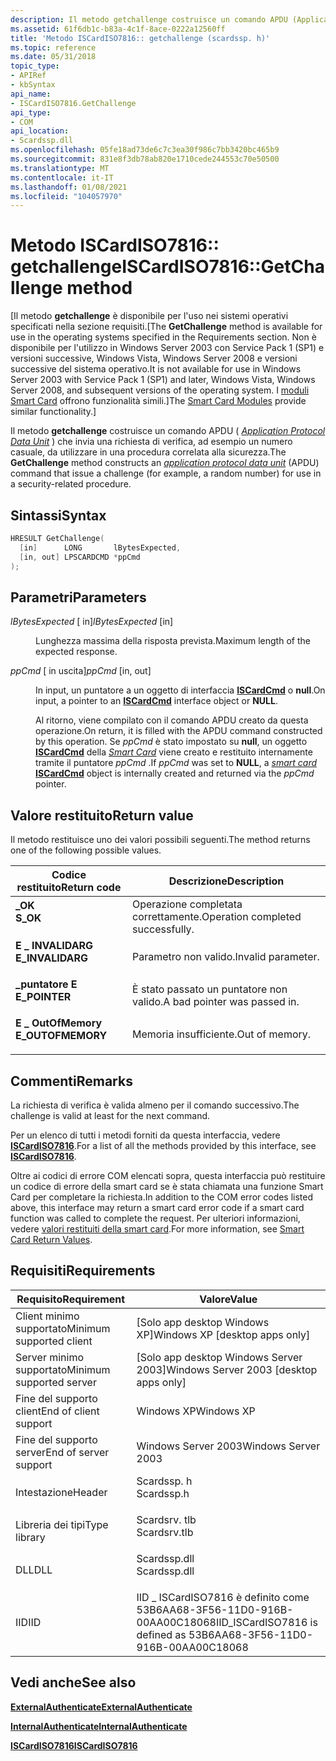 ```yaml
---
description: Il metodo getchallenge costruisce un comando APDU (Application Protocol Data Unit) che invia una richiesta di verifica, ad esempio un numero casuale, da utilizzare in una procedura correlata alla sicurezza.
ms.assetid: 61f6db1c-b83a-4c1f-8ace-0222a12560ff
title: 'Metodo ISCardISO7816:: getchallenge (scardssp. h)'
ms.topic: reference
ms.date: 05/31/2018
topic_type:
- APIRef
- kbSyntax
api_name:
- ISCardISO7816.GetChallenge
api_type:
- COM
api_location:
- Scardssp.dll
ms.openlocfilehash: 05fe18ad73de6c7c3ea30f986c7bb3420bc465b9
ms.sourcegitcommit: 831e8f3db78ab820e1710cede244553c70e50500
ms.translationtype: MT
ms.contentlocale: it-IT
ms.lasthandoff: 01/08/2021
ms.locfileid: "104057970"
---
```

# <a name="iscardiso7816getchallenge-method"></a><span data-ttu-id="08c07-103">Metodo ISCardISO7816:: getchallenge</span><span class="sxs-lookup"><span data-stu-id="08c07-103">ISCardISO7816::GetChallenge method</span></span>

<span data-ttu-id="08c07-104">\[Il metodo **getchallenge** è disponibile per l'uso nei sistemi operativi specificati nella sezione requisiti.</span><span class="sxs-lookup"><span data-stu-id="08c07-104">\[The **GetChallenge** method is available for use in the operating systems specified in the Requirements section.</span></span> <span data-ttu-id="08c07-105">Non è disponibile per l'utilizzo in Windows Server 2003 con Service Pack 1 (SP1) e versioni successive, Windows Vista, Windows Server 2008 e versioni successive del sistema operativo.</span><span class="sxs-lookup"><span data-stu-id="08c07-105">It is not available for use in Windows Server 2003 with Service Pack 1 (SP1) and later, Windows Vista, Windows Server 2008, and subsequent versions of the operating system.</span></span> <span data-ttu-id="08c07-106">I [moduli Smart Card](/previous-versions/windows/desktop/secsmart/smart-card-modules) offrono funzionalità simili.\]</span><span class="sxs-lookup"><span data-stu-id="08c07-106">The [Smart Card Modules](/previous-versions/windows/desktop/secsmart/smart-card-modules) provide similar functionality.\]</span></span>

<span data-ttu-id="08c07-107">Il metodo **getchallenge** costruisce un comando APDU ( [*Application Protocol Data Unit*](../secgloss/a-gly.md) ) che invia una richiesta di verifica, ad esempio un numero casuale, da utilizzare in una procedura correlata alla sicurezza.</span><span class="sxs-lookup"><span data-stu-id="08c07-107">The **GetChallenge** method constructs an [*application protocol data unit*](../secgloss/a-gly.md) (APDU) command that issue a challenge (for example, a random number) for use in a security-related procedure.</span></span>

## <a name="syntax"></a><span data-ttu-id="08c07-108">Sintassi</span><span class="sxs-lookup"><span data-stu-id="08c07-108">Syntax</span></span>


```C++
HRESULT GetChallenge(
  [in]      LONG       lBytesExpected,
  [in, out] LPSCARDCMD *ppCmd
);
```



## <a name="parameters"></a><span data-ttu-id="08c07-109">Parametri</span><span class="sxs-lookup"><span data-stu-id="08c07-109">Parameters</span></span>

<dl> <dt>

<span data-ttu-id="08c07-110">*lBytesExpected* \[ in\]</span><span class="sxs-lookup"><span data-stu-id="08c07-110">*lBytesExpected* \[in\]</span></span>
</dt> <dd>

<span data-ttu-id="08c07-111">Lunghezza massima della risposta prevista.</span><span class="sxs-lookup"><span data-stu-id="08c07-111">Maximum length of the expected response.</span></span>

</dd> <dt>

<span data-ttu-id="08c07-112">*ppCmd* \[ in uscita\]</span><span class="sxs-lookup"><span data-stu-id="08c07-112">*ppCmd* \[in, out\]</span></span>
</dt> <dd>

<span data-ttu-id="08c07-113">In input, un puntatore a un oggetto di interfaccia [**ISCardCmd**](iscardcmd.md) o **null**.</span><span class="sxs-lookup"><span data-stu-id="08c07-113">On input, a pointer to an [**ISCardCmd**](iscardcmd.md) interface object or **NULL**.</span></span>

<span data-ttu-id="08c07-114">Al ritorno, viene compilato con il comando APDU creato da questa operazione.</span><span class="sxs-lookup"><span data-stu-id="08c07-114">On return, it is filled with the APDU command constructed by this operation.</span></span> <span data-ttu-id="08c07-115">Se *ppCmd* è stato impostato su **null**, un oggetto [**ISCardCmd**](iscardcmd.md) della [*Smart Card*](../secgloss/s-gly.md) viene creato e restituito internamente tramite il puntatore *ppCmd* .</span><span class="sxs-lookup"><span data-stu-id="08c07-115">If *ppCmd* was set to **NULL**, a [*smart card*](../secgloss/s-gly.md) [**ISCardCmd**](iscardcmd.md) object is internally created and returned via the *ppCmd* pointer.</span></span>

</dd> </dl>

## <a name="return-value"></a><span data-ttu-id="08c07-116">Valore restituito</span><span class="sxs-lookup"><span data-stu-id="08c07-116">Return value</span></span>

<span data-ttu-id="08c07-117">Il metodo restituisce uno dei valori possibili seguenti.</span><span class="sxs-lookup"><span data-stu-id="08c07-117">The method returns one of the following possible values.</span></span>



| <span data-ttu-id="08c07-118">Codice restituito</span><span class="sxs-lookup"><span data-stu-id="08c07-118">Return code</span></span>                                                                                   | <span data-ttu-id="08c07-119">Descrizione</span><span class="sxs-lookup"><span data-stu-id="08c07-119">Description</span></span>                                  |
|-----------------------------------------------------------------------------------------------|----------------------------------------------|
| <dl> <span data-ttu-id="08c07-120"><dt>**\_OK**</dt></span><span class="sxs-lookup"><span data-stu-id="08c07-120"><dt>**S\_OK**</dt></span></span> </dl>          | <span data-ttu-id="08c07-121">Operazione completata correttamente.</span><span class="sxs-lookup"><span data-stu-id="08c07-121">Operation completed successfully.</span></span><br/> |
| <dl> <span data-ttu-id="08c07-122"><dt>**E \_ INVALIDARG**</dt></span><span class="sxs-lookup"><span data-stu-id="08c07-122"><dt>**E\_INVALIDARG**</dt></span></span> </dl>  | <span data-ttu-id="08c07-123">Parametro non valido.</span><span class="sxs-lookup"><span data-stu-id="08c07-123">Invalid parameter.</span></span><br/>                |
| <dl> <span data-ttu-id="08c07-124"><dt>**\_puntatore E**</dt></span><span class="sxs-lookup"><span data-stu-id="08c07-124"><dt>**E\_POINTER**</dt></span></span> </dl>     | <span data-ttu-id="08c07-125">È stato passato un puntatore non valido.</span><span class="sxs-lookup"><span data-stu-id="08c07-125">A bad pointer was passed in.</span></span><br/>      |
| <dl> <span data-ttu-id="08c07-126"><dt>**E \_ OutOfMemory**</dt></span><span class="sxs-lookup"><span data-stu-id="08c07-126"><dt>**E\_OUTOFMEMORY**</dt></span></span> </dl> | <span data-ttu-id="08c07-127">Memoria insufficiente.</span><span class="sxs-lookup"><span data-stu-id="08c07-127">Out of memory.</span></span><br/>                    |



 

## <a name="remarks"></a><span data-ttu-id="08c07-128">Commenti</span><span class="sxs-lookup"><span data-stu-id="08c07-128">Remarks</span></span>

<span data-ttu-id="08c07-129">La richiesta di verifica è valida almeno per il comando successivo.</span><span class="sxs-lookup"><span data-stu-id="08c07-129">The challenge is valid at least for the next command.</span></span>

<span data-ttu-id="08c07-130">Per un elenco di tutti i metodi forniti da questa interfaccia, vedere [**ISCardISO7816**](iscardiso7816.md).</span><span class="sxs-lookup"><span data-stu-id="08c07-130">For a list of all the methods provided by this interface, see [**ISCardISO7816**](iscardiso7816.md).</span></span>

<span data-ttu-id="08c07-131">Oltre ai codici di errore COM elencati sopra, questa interfaccia può restituire un codice di errore della smart card se è stata chiamata una funzione Smart Card per completare la richiesta.</span><span class="sxs-lookup"><span data-stu-id="08c07-131">In addition to the COM error codes listed above, this interface may return a smart card error code if a smart card function was called to complete the request.</span></span> <span data-ttu-id="08c07-132">Per ulteriori informazioni, vedere [valori restituiti della smart card](authentication-return-values.md).</span><span class="sxs-lookup"><span data-stu-id="08c07-132">For more information, see [Smart Card Return Values](authentication-return-values.md).</span></span>

## <a name="requirements"></a><span data-ttu-id="08c07-133">Requisiti</span><span class="sxs-lookup"><span data-stu-id="08c07-133">Requirements</span></span>



| <span data-ttu-id="08c07-134">Requisito</span><span class="sxs-lookup"><span data-stu-id="08c07-134">Requirement</span></span> | <span data-ttu-id="08c07-135">Valore</span><span class="sxs-lookup"><span data-stu-id="08c07-135">Value</span></span> |
|-------------------------------------|-----------------------------------------------------------------------------------------|
| <span data-ttu-id="08c07-136">Client minimo supportato</span><span class="sxs-lookup"><span data-stu-id="08c07-136">Minimum supported client</span></span><br/> | <span data-ttu-id="08c07-137">\[Solo app desktop Windows XP\]</span><span class="sxs-lookup"><span data-stu-id="08c07-137">Windows XP \[desktop apps only\]</span></span><br/>                                             |
| <span data-ttu-id="08c07-138">Server minimo supportato</span><span class="sxs-lookup"><span data-stu-id="08c07-138">Minimum supported server</span></span><br/> | <span data-ttu-id="08c07-139">\[Solo app desktop Windows Server 2003\]</span><span class="sxs-lookup"><span data-stu-id="08c07-139">Windows Server 2003 \[desktop apps only\]</span></span><br/>                                    |
| <span data-ttu-id="08c07-140">Fine del supporto client</span><span class="sxs-lookup"><span data-stu-id="08c07-140">End of client support</span></span><br/>    | <span data-ttu-id="08c07-141">Windows XP</span><span class="sxs-lookup"><span data-stu-id="08c07-141">Windows XP</span></span><br/>                                                                   |
| <span data-ttu-id="08c07-142">Fine del supporto server</span><span class="sxs-lookup"><span data-stu-id="08c07-142">End of server support</span></span><br/>    | <span data-ttu-id="08c07-143">Windows Server 2003</span><span class="sxs-lookup"><span data-stu-id="08c07-143">Windows Server 2003</span></span><br/>                                                          |
| <span data-ttu-id="08c07-144">Intestazione</span><span class="sxs-lookup"><span data-stu-id="08c07-144">Header</span></span><br/>                   | <dl> <span data-ttu-id="08c07-145"><dt>Scardssp. h</dt></span><span class="sxs-lookup"><span data-stu-id="08c07-145"><dt>Scardssp.h</dt></span></span> </dl>   |
| <span data-ttu-id="08c07-146">Libreria dei tipi</span><span class="sxs-lookup"><span data-stu-id="08c07-146">Type library</span></span><br/>             | <dl> <span data-ttu-id="08c07-147"><dt>Scardsrv. tlb</dt></span><span class="sxs-lookup"><span data-stu-id="08c07-147"><dt>Scardsrv.tlb</dt></span></span> </dl> |
| <span data-ttu-id="08c07-148">DLL</span><span class="sxs-lookup"><span data-stu-id="08c07-148">DLL</span></span><br/>                      | <dl> <span data-ttu-id="08c07-149"><dt>Scardssp.dll</dt></span><span class="sxs-lookup"><span data-stu-id="08c07-149"><dt>Scardssp.dll</dt></span></span> </dl> |
| <span data-ttu-id="08c07-150">IID</span><span class="sxs-lookup"><span data-stu-id="08c07-150">IID</span></span><br/>                      | <span data-ttu-id="08c07-151">IID \_ ISCardISO7816 è definito come 53B6AA68-3F56-11D0-916B-00AA00C18068</span><span class="sxs-lookup"><span data-stu-id="08c07-151">IID\_ISCardISO7816 is defined as 53B6AA68-3F56-11D0-916B-00AA00C18068</span></span><br/>        |



## <a name="see-also"></a><span data-ttu-id="08c07-152">Vedi anche</span><span class="sxs-lookup"><span data-stu-id="08c07-152">See also</span></span>

<dl> <dt>

[<span data-ttu-id="08c07-153">**ExternalAuthenticate**</span><span class="sxs-lookup"><span data-stu-id="08c07-153">**ExternalAuthenticate**</span></span>](iscardiso7816-externalauthenticate.md)
</dt> <dt>

[<span data-ttu-id="08c07-154">**InternalAuthenticate**</span><span class="sxs-lookup"><span data-stu-id="08c07-154">**InternalAuthenticate**</span></span>](iscardiso7816-internalauthenticate.md)
</dt> <dt>

[<span data-ttu-id="08c07-155">**ISCardISO7816**</span><span class="sxs-lookup"><span data-stu-id="08c07-155">**ISCardISO7816**</span></span>](iscardiso7816.md)
</dt> </dl>

 

 
